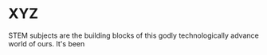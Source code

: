 # XYZ

STEM subjects are the building blocks of this godly technologically advance world of ours. It's been 